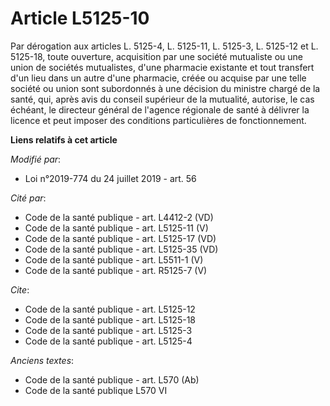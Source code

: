 # Article L5125-10

Par dérogation aux articles L. 5125-4, L. 5125-11, L. 5125-3, L. 5125-12 et L. 5125-18, toute ouverture, acquisition par une
société mutualiste ou une union de sociétés mutualistes, d'une pharmacie existante et tout transfert d'un lieu dans un autre
d'une pharmacie, créée ou acquise par une telle société ou union sont subordonnés à une décision du ministre chargé de la
santé, qui, après avis du conseil supérieur de la mutualité, autorise, le cas échéant, le directeur général de l'agence
régionale de santé à délivrer la licence et peut imposer des conditions particulières de fonctionnement.

**Liens relatifs à cet article**

_Modifié par_:

  - Loi n°2019-774 du 24 juillet 2019 - art. 56

_Cité par_:

  - Code de la santé publique - art. L4412-2 (VD)
  - Code de la santé publique - art. L5125-11 (V)
  - Code de la santé publique - art. L5125-17 (VD)
  - Code de la santé publique - art. L5125-35 (VD)
  - Code de la santé publique - art. L5511-1 (V)
  - Code de la santé publique - art. R5125-7 (V)

_Cite_:

  - Code de la santé publique - art. L5125-12
  - Code de la santé publique - art. L5125-18
  - Code de la santé publique - art. L5125-3
  - Code de la santé publique - art. L5125-4

_Anciens textes_:

  - Code de la santé publique - art. L570 (Ab)
  - Code de la santé publique L570 VI
